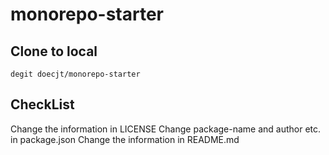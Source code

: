 # monorepo-starter
## Clone to local
```shell
degit doecjt/monorepo-starter
```
## CheckList
Change the information in LICENSE
Change package-name and author etc. in package.json
Change the information in README.md
